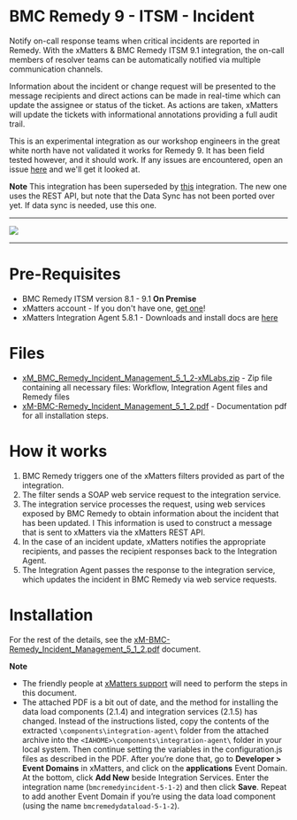 # BMC Remedy 9 - ITSM - Incident
Notify on-call response teams when critical incidents are reported in Remedy. With the xMatters & BMC Remedy ITSM 9.1 integration, the on-call members of resolver teams can be automatically notified via multiple communication channels.

Information about the incident or change request will be presented to the message recipients and direct actions can be made in real-time which can update the assignee or status of the ticket. As actions are taken, xMatters will update the tickets with informational annotations providing a full audit trail.

This is an experimental integration as our workshop engineers in the great white north have not validated it works for Remedy 9. It has been field tested however, and it should work. If any issues are encountered, open an issue [here](https://github.com/xmatters/xm-labs-bmc-remedy-9/issues) and we'll get it looked at.

**Note** This integration has been superseded by [this](https://github.com/xmatters/xm-labs-remedy-9-rest-on-prem) integration. The new one uses the REST API, but note that the Data Sync has not been ported over yet. If data sync is needed, use this one.

---------

<kbd>
  <a href="https://support.xmatters.com/hc/en-us/community/topics">
  <img src="https://github.com/xmatters/xMatters-Labs/raw/master/media/disclaimer.png">
  </a>
</kbd>

---------


# Pre-Requisites
* BMC Remedy ITSM version 8.1 - 9.1 **On Premise**
* xMatters account - If you don't have one, [get one](https://www.xmatters.com)!
* xMatters Integration Agent 5.8.1 - Downloads and install docs are [here](https://support.xmatters.com/hc/en-us/articles/201463419-Integration-Agent-for-xMatters-5-x-xMatters-On-Demand)

# Files
* [xM_BMC_Remedy_Incident_Management_5_1_2-xMLabs.zip](xM_BMC_Remedy_Incident_Management_5_1_2-xMLabs.zip) - Zip file containing all necessary files: Workflow, Integration Agent files and Remedy files
* [xM-BMC-Remedy_Incident_Management_5_1_2.pdf](xM-BMC-Remedy_Incident_Management_5_1_2.pdf) - Documentation pdf for all installation steps.


# How it works
1. BMC Remedy triggers one of the xMatters filters provided as part of the integration.
2. The filter sends a SOAP web service request to the integration service.
3. The integration service processes the request, using web services exposed by BMC Remedy to obtain information about the incident that has been updated.
l This information is used to construct a message that is sent to xMatters via the xMatters REST API.
4. In the case of an incident update, xMatters notifies the appropriate recipients, and passes the recipient responses back to
the Integration Agent.
5. The Integration Agent passes the response to the integration service, which updates the incident in BMC Remedy via web service requests.


# Installation
For the rest of the details, see the [xM-BMC-Remedy_Incident_Management_5_1_2.pdf](xM-BMC-Remedy_Incident_Management_5_1_2.pdf) document.

**Note**

* The friendly people at [xMatters support](https://support.xmatters.com/hc/en-us/requests/new) will need to perform the steps in this document. 
* The attached PDF is a bit out of date, and the method for installing the data load components (2.1.4) and integration services (2.1.5) has changed.
Instead of the instructions listed, copy the contents of the extracted `\components\integration-agent\` folder from the attached archive into the `<IAHOME>\components\integration-agent\` folder in your local system. Then continue setting the variables in the configuration.js files as described in the PDF. After you’re done that, go to **Developer > Event Domains** in xMatters, and click on the **applications** Event Domain. At the bottom, click **Add New** beside Integration Services. Enter the integration name (`bmcremedyincident-5-1-2`) and then click **Save**. Repeat to add another Event Domain if you’re using the data load component (using the name `bmcremedydataload-5-1-2`).
